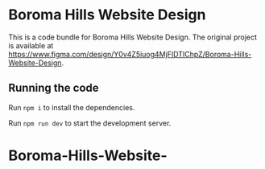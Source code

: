 
  # Boroma Hills Website Design

  This is a code bundle for Boroma Hills Website Design. The original project is available at https://www.figma.com/design/Y0v4Z5iuog4MjFIDTIChpZ/Boroma-Hills-Website-Design.

  ## Running the code

  Run `npm i` to install the dependencies.

  Run `npm run dev` to start the development server.
  # Boroma-Hills-Website-
